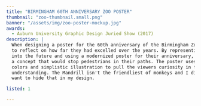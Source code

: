 ```yaml
---
title: "BIRMINGHAM 60TH ANNIVERSARY ZOO POSTER"
thumbnail: "zoo-thumbnail.small.png"
banner: "/assets/img/zoo-poster-mockup.jpg"
awards:
  - Auburn University Graphic Design Juried Show (2017)
description: |
  When designing a poster for the 60th anniversary of the Birmingham Zoo, I wanted
  to reflect on how far they had excelled over the years. By representing stepping
  into the future and using a modernized poster for their anniversary, I created
  a concept that would stop pedestrians in their paths. The poster uses bright
  colors and simplistic illustration to pull the viewers curiosity in for a greater
  understanding. The Mandrill isn't the friendliest of monkeys and I didn't
  want to hide that in my design.

listed: 1

---
```


